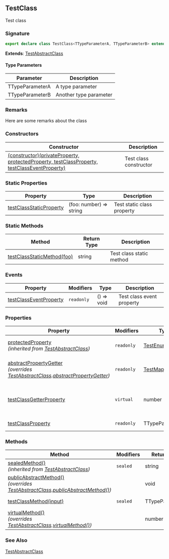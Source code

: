 ## TestClass

Test class

<h3 id="testclass-signature">Signature</h3>

```typescript
export declare class TestClass<TTypeParameterA, TTypeParameterB> extends TestAbstractClass
```

**Extends**: [TestAbstractClass](docs/test-suite-a/testabstractclass-class)

#### Type Parameters

| Parameter | Description |
| - | - |
| TTypeParameterA | A type parameter |
| TTypeParameterB | Another type parameter |

<h3 id="testclass-remarks">Remarks</h3>

Here are some remarks about the class

### Constructors

| Constructor | Description |
| - | - |
| [(constructor)(privateProperty, protectedProperty, testClassProperty, testClassEventProperty)](docs/test-suite-a/testclass-_constructor_-constructor) | Test class constructor |

### Static Properties

| Property | Type | Description |
| - | - | - |
| [testClassStaticProperty](docs/test-suite-a/testclass-testclassstaticproperty-property) | (foo: number) => string | Test static class property |

### Static Methods

| Method | Return Type | Description |
| - | - | - |
| [testClassStaticMethod(foo)](docs/test-suite-a/testclass-testclassstaticmethod-method) | string | Test class static method |

### Events

| Property | Modifiers | Type | Description |
| - | - | - | - |
| [testClassEventProperty](docs/test-suite-a/testclass-testclasseventproperty-property) | `readonly` | () => void | Test class event property |

### Properties

| Property | Modifiers | Type | Description |
| - | - | - | - |
| [protectedProperty](docs/test-suite-a/testabstractclass-protectedproperty-property)<br/>_(inherited from [TestAbstractClass](docs/test-suite-a/testabstractclass-class))_ | `readonly` | [TestEnum](docs/test-suite-a/testenum-enum) | A test protected property. |
| [abstractPropertyGetter](docs/test-suite-a/testclass-abstractpropertygetter-property)<br/>_(overrides [TestAbstractClass](docs/test-suite-a/testabstractclass-class).[abstractPropertyGetter](docs/test-suite-a/testabstractclass-abstractpropertygetter-property))_ | `readonly` | [TestMappedType](docs/test-suite-a/testmappedtype-typealias) | A test abstract getter property. |
| [testClassGetterProperty](docs/test-suite-a/testclass-testclassgetterproperty-property) | `virtual` | number | Test class property with both a getter and a setter. |
| [testClassProperty](docs/test-suite-a/testclass-testclassproperty-property) | `readonly` | TTypeParameterB | Test class property |

### Methods

| Method | Modifiers | Return Type | Description |
| - | - | - | - |
| [sealedMethod()](docs/test-suite-a/testabstractclass-sealedmethod-method)<br/>_(inherited from [TestAbstractClass](docs/test-suite-a/testabstractclass-class))_ | `sealed` | string | A test `@sealed` method. |
| [publicAbstractMethod()](docs/test-suite-a/testclass-publicabstractmethod-method)<br/>_(overrides [TestAbstractClass](docs/test-suite-a/testabstractclass-class).[publicAbstractMethod()](docs/test-suite-a/testabstractclass-publicabstractmethod-method))_ | | void | A test public abstract method. |
| [testClassMethod(input)](docs/test-suite-a/testclass-testclassmethod-method) | `sealed` | TTypeParameterA | Test class method |
| [virtualMethod()](docs/test-suite-a/testclass-virtualmethod-method)<br/>_(overrides [TestAbstractClass](docs/test-suite-a/testabstractclass-class).[virtualMethod()](docs/test-suite-a/testabstractclass-virtualmethod-method))_ | | number | Overrides [virtualMethod()](docs/test-suite-a/testabstractclass-virtualmethod-method). |

<h3 id="testclass-see-also">See Also</h3>

[TestAbstractClass](docs/test-suite-a/testabstractclass-class)
